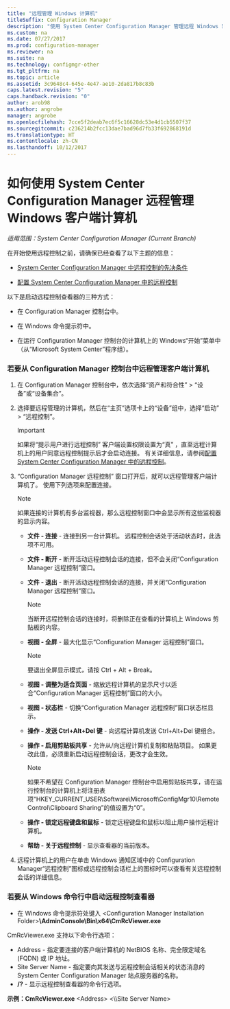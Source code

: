 ```yaml
---
title: "远程管理 Windows 计算机"
titleSuffix: Configuration Manager
description: "使用 System Center Configuration Manager 管理远程 Windows 客户端计算机。"
ms.custom: na
ms.date: 07/27/2017
ms.prod: configuration-manager
ms.reviewer: na
ms.suite: na
ms.technology: configmgr-other
ms.tgt_pltfrm: na
ms.topic: article
ms.assetid: 3c9648c4-645e-4e47-ae10-2da817b8c83b
caps.latest.revision: "5"
caps.handback.revision: "0"
author: arob98
ms.author: angrobe
manager: angrobe
ms.openlocfilehash: 7cce5f2deab7ec6f5c16628dc53e4d1cb5507f37
ms.sourcegitcommit: c236214b2fcc13dae7bad96d7fb33f692868191d
ms.translationtype: HT
ms.contentlocale: zh-CN
ms.lasthandoff: 10/12/2017
---
```

# <a name="how-to-remotely-administer-a-windows-client-computer-by-using-system-center-configuration-manager"></a>如何使用 System Center Configuration Manager 远程管理 Windows 客户端计算机

*适用范围：System Center Configuration Manager (Current Branch)*

在开始使用远程控制之前，请确保已经查看了以下主题的信息：  

-   [System Center Configuration Manager 中远程控制的先决条件](../../../../core/clients/manage/remote-control/prerequisites-for-remote-control.md)  

-   [配置 System Center Configuration Manager 中的远程控制](../../../../core/clients/manage/remote-control/configuring-remote-control.md)  

以下是启动远程控制查看器的三种方式：  

-   在 Configuration Manager 控制台中。  

-   在 Windows 命令提示符中。  

-   在运行 Configuration Manager 控制台的计算机上的 Windows“开始”菜单中（从“Microsoft System Center”程序组）。  

### <a name="to-remotely-administer-a-client-computer-from-the-configuration-manager-console"></a>若要从 Configuration Manager 控制台中远程管理客户端计算机  

1.  在 Configuration Manager 控制台中，依次选择“资产和符合性” > “设备”或“设备集合”。  

3.  选择要远程管理的计算机，然后在“主页”选项卡上的“设备”组中，选择“启动” > “远程控制”。  

    > [!IMPORTANT]  
    >  如果将“提示用户进行远程控制”  客户端设置权限设置为“真” ，直至远程计算机上的用户同意远程控制提示后才会启动连接。 有关详细信息，请参阅[配置 System Center Configuration Manager 中的远程控制](../../../../core/clients/manage/remote-control/configuring-remote-control.md)。  

4.  “Configuration Manager 远程控制”  窗口打开后，就可以远程管理客户端计算机了。 使用下列选项来配置连接。  

    > [!NOTE]  
    >  如果连接的计算机有多台监视器，那么远程控制窗口中会显示所有这些监视器的显示内容。  

    -   **文件 - 连接** - 连接到另一台计算机。 远程控制会话处于活动状态时，此选项不可用。  

    -   **文件 - 断开** - 断开活动远程控制会话的连接，但不会关闭“Configuration Manager 远程控制”窗口。  

    -   **文件 - 退出** - 断开活动远程控制会话的连接，并关闭“Configuration Manager 远程控制”窗口。  

        > [!NOTE]  
        >  当断开远程控制会话的连接时，将删除正在查看的计算机上 Windows 剪贴板的内容。  

    -   **视图 - 全屏** - 最大化显示“Configuration Manager 远程控制”窗口。  

        > [!NOTE]  
        >  要退出全屏显示模式，请按 Ctrl + Alt + Break。  

    -   **视图 - 调整为适合页面** - 缩放远程计算机的显示尺寸以适合“Configuration Manager 远程控制”窗口的大小。  

    -   **视图 - 状态栏** - 切换“Configuration Manager 远程控制”窗口状态栏显示。  

    -   **操作 - 发送 Ctrl+Alt+Del 键** - 向远程计算机发送 Ctrl+Alt+Del 键组合。  

    -   **操作 - 启用剪贴板共享** - 允许从/向远程计算机复制和粘贴项目。 如果更改此值，必须重新启动远程控制会话，更改才会生效。  

        > [!NOTE]  
        >  如果不希望在 Configuration Manager 控制台中启用剪贴板共享，请在运行控制台的计算机上将注册表项“HKEY_CURRENT_USER\Software\Microsoft\ConfigMgr10\Remote Control\Clipboard Sharing”的值设置为“0”。  

    -   **操作 - 锁定远程键盘和鼠标** - 锁定远程键盘和鼠标以阻止用户操作远程计算机。  

    -   **帮助 - 关于远程控制** - 显示查看器的当前版本。  

5.  远程计算机上的用户在单击 Windows 通知区域中的 Configuration Manager“远程控制”图标或远程控制会话栏上的图标时可以查看有关远程控制会话的详细信息。  

### <a name="to-start-the-remote-control-viewer-from-the-windows-command-line"></a>若要从 Windows 命令行中启动远程控制查看器  

-   在 Windows 命令提示符处键入 <Configuration Manager Installation Folder\>**\AdminConsole\Bin\x64\CmRcViewer.exe**  

CmRcViewer.exe 支持以下命令行选项：  

- Address - 指定要连接的客户端计算机的 NetBIOS 名称、完全限定域名 (FQDN) 或 IP 地址。
- Site Server Name - 指定要向其发送与远程控制会话相关的状态消息的 System Center Configuration Manager 站点服务器的名称。
- **/?** - 显示远程控制查看器的命令行选项。  
     
**示例：CmRcViewer.exe** <Address\> <\\\Site Server Name>  
